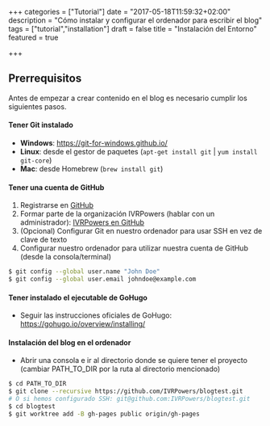 +++
categories = ["Tutorial"]
date = "2017-05-18T11:59:32+02:00"
description = "Cómo instalar y configurar el ordenador para escribir el blog"
tags = ["tutorial","installation"]
draft = false
title = "Instalación del Entorno"
featured = true

+++


## Prerrequisitos

Antes de empezar a crear contenido en el blog es necesario cumplir los siguientes pasos.

#### Tener **Git** instalado
- **Windows**: https://git-for-windows.github.io/
- **Linux**: desde el gestor de paquetes (`apt-get install git` | `yum install git-core`)
- **Mac**: desde Homebrew (`brew install git`)

#### Tener una cuenta de GitHub
1. Registrarse en [GitHub](https://github.com)
2. Formar parte de la organización IVRPowers (hablar con un administrador): [IVRPowers en GitHub](https://github.com/IVRPowers)
3. (Opcional) Configurar Git en nuestro ordenador para usar SSH en vez de clave de texto
4. Configurar nuestro ordenador para utilizar nuestra cuenta de GitHub (desde la consola/terminal)

~~~bash
$ git config --global user.name "John Doe"
$ git config --global user.email johndoe@example.com
~~~

#### Tener instalado el ejecutable de GoHugo
- Seguir las instrucciones oficiales de GoHugo: https://gohugo.io/overview/installing/

#### Instalación del blog en el ordenador
- Abrir una consola e ir al directorio donde se quiere tener el proyecto (cambiar PATH_TO_DIR por la ruta al directorio mencionado)

~~~bash
$ cd PATH_TO_DIR
$ git clone --recursive https://github.com/IVRPowers/blogtest.git
# O si hemos configurado SSH: git@github.com:IVRPowers/blogtest.git
$ cd blogtest
$ git worktree add -B gh-pages public origin/gh-pages
~~~
